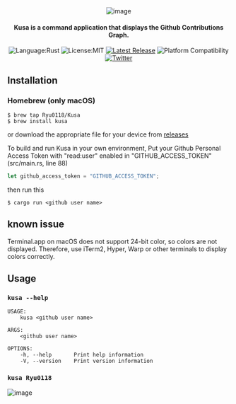 

<div align="center">  
  <img alt="image" src="https://user-images.githubusercontent.com/87907656/174868343-f9ac7940-c49f-47fb-8f9d-a48ece0fc907.png">
  
  #### Kusa is a command application that displays the Github Contributions Graph.
  
  ![Language:Rust](https://img.shields.io/static/v1?label=Language&message=Rust&color=green&style=flat-square)
  ![License:MIT](https://img.shields.io/static/v1?label=License&message=MIT&color=blue&style=flat-square)
  [![Latest Release](https://img.shields.io/github/v/release/Ryu0118/Kusa?style=flat-square)](https://github.com/Ryu0118/Kusa/releases/latest)
  ![Platform Compatibility](https://img.shields.io/badge/Platform%20Compatibility-macos%20%7C%20linux%20%7C%20windows-orange)
  [![Twitter](https://img.shields.io/twitter/follow/ryu_hu03?style=social)](https://twitter.com/ryu_hu03)
</div>

## Installation
### Homebrew (only macOS)

```
$ brew tap Ryu0118/Kusa
$ brew install kusa
```
or download the appropriate file for your device from [releases](https://github.com/Ryu0118/Kusa/releases/tag/0.0.2)

To build and run Kusa in your own environment, 
Put your Github Personal Access Token with "read:user" enabled in "GITHUB_ACCESS_TOKEN" (src/main.rs, line 88)
```Rust
let github_access_token = "GITHUB_ACCESS_TOKEN";
```
then run this
```
$ cargo run <github user name>
```


## known issue
Terminal.app on macOS does not support 24-bit color, so colors are not displayed.
Therefore, use iTerm2, Hyper, Warp or other terminals to display colors correctly.

## Usage

### `kusa --help`
```
USAGE:
    kusa <github user name>

ARGS:
    <github user name>

OPTIONS:
    -h, --help       Print help information
    -V, --version    Print version information
```

### `kusa Ryu0118`
<img alt="image" src="https://user-images.githubusercontent.com/87907656/175245140-e01b8848-c5e7-4cdc-acf9-90aa2da703ed.png">
